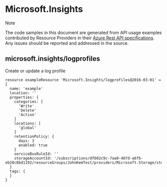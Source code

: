 # Microsoft.Insights
  
> [!NOTE]
> The code samples in this document are generated from API usage examples contributed by Resource Providers in their [Azure Rest API specifications](https://github.com/Azure/azure-rest-api-specs). Any issues should be reported and addressed in the source.


## microsoft.insights/logprofiles

Create or update a log profile
```bicep
resource exampleResource 'Microsoft.Insights/logprofiles@2016-03-01' = {
  name: 'example'
  location: ''
  properties: {
    categories: [
      'Write'
      'Delete'
      'Action'
    ]
    locations: [
      'global'
    ]
    retentionPolicy: {
      days: 3
      enabled: true
    }
    serviceBusRuleId: ''
    storageAccountId: '/subscriptions/df602c9c-7aa0-407d-a6fb-eb20c8bd1192/resourceGroups/JohnKemTest/providers/Microsoft.Storage/storageAccounts/johnkemtest8162'
  }
  tags: {
  }
}
```
